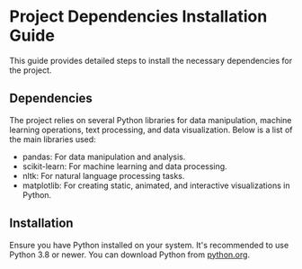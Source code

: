 # Project Dependencies Installation Guide

This guide provides detailed steps to install the necessary dependencies for the project.

## Dependencies

The project relies on several Python libraries for data manipulation, machine learning operations, text processing, and data visualization. Below is a list of the main libraries used:

- pandas: For data manipulation and analysis.
- scikit-learn: For machine learning and data processing.
- nltk: For natural language processing tasks.
- matplotlib: For creating static, animated, and interactive visualizations in Python.

## Installation

Ensure you have Python installed on your system. It's recommended to use Python 3.8 or newer. You can download Python from [python.org](https://www.python.org/downloads/).
